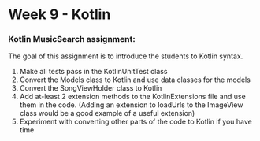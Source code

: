 Week 9 - Kotlin
===================
### Kotlin MusicSearch assignment:

The goal of this assignment is to introduce the students to Kotlin syntax.

 1. Make all tests pass in the KotlinUnitTest class
 2. Convert the Models class to Kotlin and use data classes for the models
 3. Convert the SongViewHolder class to Kotlin
 4. Add at-least 2 extension methods to the KotlinExtensions file and use them in the code. (Adding an extension to loadUrls to the ImageView class would be a good example of a useful extension)
 5. Experiment with converting other parts of the code to Kotlin if you have time
